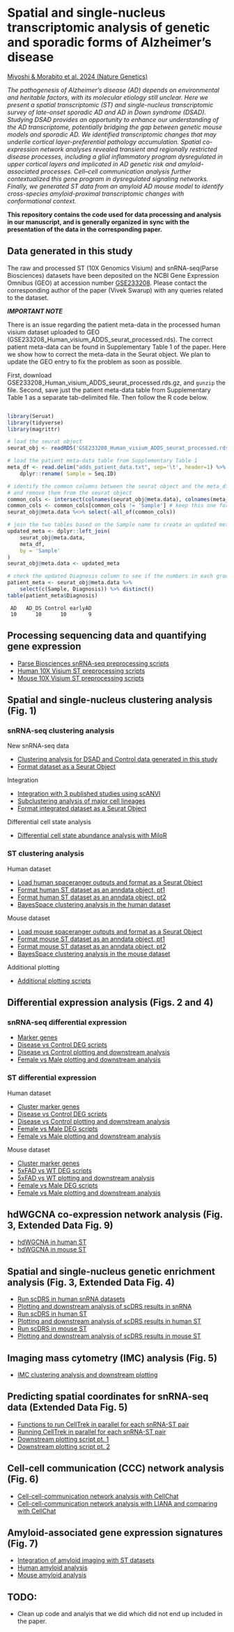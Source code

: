 # Spatial and single-nucleus transcriptomic analysis of genetic and sporadic forms of Alzheimer’s disease

[Miyoshi & Morabito et al. 2024 (Nature Genetics)](https://www.nature.com/articles/s41588-024-01961-x)

*The pathogenesis of Alzheimer’s disease (AD) depends on environmental and heritable factors, with its molecular etiology still unclear. Here we present a spatial transcriptomic (ST) and single-nucleus transcriptomic survey of late-onset sporadic AD and AD in Down syndrome (DSAD). Studying DSAD provides an opportunity to enhance our understanding of the AD transcriptome, potentially bridging the gap between genetic mouse models and sporadic AD. We identified transcriptomic changes that may underlie cortical layer-preferential pathology accumulation. Spatial co-expression network analyses revealed transient and regionally restricted disease processes, including a glial inflammatory program dysregulated in upper cortical layers and implicated in AD genetic risk and amyloid-associated processes. Cell–cell communication analysis further contextualized this gene program in dysregulated signaling networks. Finally, we generated ST data from an amyloid AD mouse model to identify cross-species amyloid-proximal transcriptomic changes with conformational context.*

**This repository contains the code used for data processing and analysis in our manuscript, and is generally organized in sync with the presentation of the data in the corresponding paper.** 

## Data generated in this study

The raw and processed ST (10X Genomics Visium) and snRNA-seq(Parse Biosciences) datasets have been deposited on the NCBI Gene Expression Omnibus (GEO) at accession number [GSE233208](https://www.ncbi.nlm.nih.gov/geo/query/acc.cgi?acc=GSE233208). Please contact the corresponding author of the paper (Vivek Swarup) with any queries related to the dataset.

***IMPORTANT NOTE***

There is an issue regarding the patient meta-data in the processed human visium dataset uploaded to GEO (GSE233208_Human_visium_ADDS_seurat_processed.rds). The correct patient meta-data can be found in Supplementary Table 1 of the paper. Here we show how to correct the meta-data in the Seurat object. We plan to update the GEO entry to fix the problem as soon as possible.

First, download  GSE233208_Human_visium_ADDS_seurat_processed.rds.gz, and `gunzip` the file. Second, save just the patient meta-data table from Supplementary Table 1 as a separate tab-delimited file. Then follow the R code below.

```r

library(Seruat)
library(tidyverse)
library(magrittr)

# load the seurat object
seurat_obj <- readRDS('GSE233208_Human_visium_ADDS_seurat_processed.rds')

# load the patient meta-data table from Supplementary Table 1
meta_df <- read.delim("adds_patient_data.txt", sep='\t', header=1) %>%
    dplyr::rename( Sample = Seq.ID)

# identify the common columns between the seurat object and the meta_df,
# and remove them from the seurat object
common_cols <- intersect(colnames(seurat_obj@meta.data), colnames(meta_df))
common_cols <- common_cols[common_cols != 'Sample'] # keep this one for the join operation
seurat_obj@meta.data %<>% select(-all_of(common_cols))

# join the two tables based on the Sample name to create an updated meta-data table
updated_meta <- dplyr::left_join(
    seurat_obj@meta.data, 
    meta_df, 
    by = 'Sample'
)
seurat_obj@meta.data <- updated_meta

# check the updated Diagnosis column to see if the numbers in each group are correct
patient_meta <- seurat_obj@meta.data %>%
    select(c(Sample, Diagnosis)) %>% distinct()
table(patient_meta$Diagnosis)
```

```
 AD   AD_DS Control earlyAD 
 10      10      10       9 
```

## Processing sequencing data and quantifying gene expression

* [Parse Biosciences snRNA-seq preprocessing scripts](snRNA/preprocessing/)
* [Human 10X Visium ST preprocessing scripts](spatial/preprocessing/human/)
* [Mouse 10X Visium ST preprocessing scripts](spatial/preprocessing/mouse/)

## Spatial and single-nucleus clustering analysis (Fig. 1)

### snRNA-seq clustering analysis 

New snRNA-seq data
* [Clustering analysis for DSAD and Control data generated in this study](snRNA/clustering/clustering_scvi.ipynb)
* [Format dataset as a Seurat Object](snRNA/clustering/DSAD_create_seurat.Rmd)

Integration 
* [Integration with 3 published studies using scANVI](snRNA/clustering/integration_scanvi.ipynb)
* [Subclustering analysis of major cell lineages](snRNA/clustering/subclustering_scvi.ipynb)
* [Format integrated dataset as a Seurat Object](snRNA/clustering/integrated_create_seurat.Rmd)


Differential cell state analysis
* [Differential cell state abundance analysis with MiloR](snRNA/clustering/diff_cell_abundance_MiloR.Rmd)


### ST clustering analysis 

Human dataset
* [Load human spaceranger outputs and format as a Seurat Object](spatial/clustering/human_create_seurat.Rmd)
* [Format human ST dataset as an anndata object, pt1](spatial/clustering/seurat_to_anndata_human.Rmd)
* [Format human ST dataset as an anndata object, pt2](spatial/clustering/seurat_to_anndata_human.ipynb)
* [BayesSpace clustering analysis in the human dataset](spatial/clustering/clustering_human.Rmd)

Mouse dataset
* [Load mouse spaceranger outputs and format as a Seurat Object](spatial/clustering/mouse_create_seurat.Rmd)
* [Format mouse ST dataset as an anndata object, pt1](spatial/clustering/seurat_to_anndata_mouse.Rmd)
* [Format mouse ST dataset as an anndata object, pt2](spatial/clustering/seurat_to_anndata_mouse.ipynb)
* [BayesSpace clustering analysis in the mouse dataset](spatial/clustering/clustering_mouse.Rmd)

Additional plotting 
* [Additional plotting scripts](spatial/clustering/plotting_for_paper.Rmd)

## Differential expression analysis (Figs. 2 and 4)

### snRNA-seq differential expression 

* [Marker genes](snRNA/differential_expression/markers/)
* [Disease vs Control DEG scripts](snRNA/differential_expression/condition/)
* [Disease vs Control plotting and downstream analysis](snRNA/differential_expression/condition_DEG_analysis_snRNA.Rmd)
* [Female vs Male plotting and downstream analysis](spatial/differential_expression/human/sex_DEGs_human_ST.Rmd)

### ST differential expression

Human dataset 
* [Cluster marker genes](spatial/differential_expression/human/cluster_markers_human.Rmd)
* [Disease vs Control DEG scripts](spatial/differential_expression/human/condition/)
* [Disease vs Control plotting and downstream analysis](spatial/differential_expression/condition_DEGs_ST.Rmd)
* [Female vs Male DEG scripts](spatial/differential_expression/human/sex/)
* [Female vs Male plotting and downstream analysis](spatial/differential_expression/human/sex_DEGs_human_ST.Rmd)

Mouse dataset 
* [Cluster marker genes](spatial/differential_expression/mouse/cluster_markers_mouse.Rmd)
* [5xFAD vs WT DEG scripts](spatial/differential_expression/mouse/condition)
* [5xFAD vs WT plotting and downstream analysis](spatial/differential_expression/condition_DEGs_ST.Rmd)
* [Female vs Male DEG scripts](spatial/differential_expression/mouse/sex/)
* [Female vs Male plotting and downstream analysis](spatial/differential_expression/mouse/sex_DEGs_mouse_ST.Rmd)


## hdWGCNA co-expression network analysis (Fig. 3, Extended Data Fig. 9)

* [hdWGCNA in human ST](spatial/hdWGCNA/hdWGCNA_human.Rmd)
* [hdWGCNA in mouse ST](spatial/hdWGCNA/hdWGCNA_mouse.Rmd)

## Spatial and single-nucleus genetic enrichment analysis (Fig. 3, Extended Data Fig. 4)

* [Run scDRS in human snRNA datasets](snRNA/genetic_enrichment/run_scDRS/)
* [Plotting and downstream analysis of scDRS results in snRNA](snRNA/genetic_enrichment/scDRS_results_plotting.Rmd)
* [Run scDRS in human ST](spatial/genetic_enrichment/human_ST_scDRS.sub)
* [Plotting and downstream analysis of scDRS results in human ST](spatial/genetic_enrichment/scDRS_results_plotting_human.Rmd)
* [Run scDRS in mouse ST](spatial/genetic_enrichment/mouse_ST_scDRS.sub)
* [Plotting and downstream analysis of scDRS results in mouse ST](spatial/genetic_enrichment/scDRS_results_plotting_mouse.Rmd)

## Imaging mass cytometry (IMC) analysis (Fig. 5)

* [IMC clustering analysis and downstream plotting](IMC/hyperion_clustering.Rmd)

## Predicting spatial coordinates for snRNA-seq data (Extended Data Fig. 5)

* [Functions to run CellTrek in parallel for each snRNA-ST pair](snRNA/predict_spatial_coords/celltrek_parallel.R)
* [Running CellTrek in parallel for each snRNA-ST pair](snRNA/predict_spatial_coords/cellrtrek_parallel_run.sub)
* [Downstream plotting script pt. 1](snRNA/predict_spatial_coords/cellrtrek_downsrtream_plotting.Rmd)
* [Downstream plotting script pt. 2](snRNA/predict_spatial_coords/spatial_mapping_celltrek.Rmd)


## Cell-cell communication (CCC) network analysis (Fig. 6)

* [Cell-cell-communication network analysis with CellChat](snRNA/cell_cell_communication/spatial_cellchat.Rmd)
* [Cell-cell-communication network analysis with LIANA and comparing with CellChat](snRNA/cell_cell_communication/LIANA_ccc.Rmd)

## Amyloid-associated gene expression signatures (Fig. 7)

* [Integration of amyloid imaging with ST datasets](spatial/amyloid/splitseq_human_amyloid.Rmd)
* [Human amyloid analysis](spatial/amyloid/voyager_gene_signatures_human.Rmd)
* [Mouse amyloid analysis](spatial/amyloid/voyager_gene_signatures_5x.Rmd)

## TODO:
* Clean up code and analyis that we did which did not end up included in the paper.
